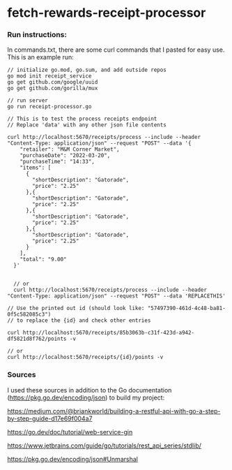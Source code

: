 # fetch-rewards-receipt-processor
### Run instructions:
In commands.txt, there are some curl commands that I pasted for easy use. This is an example run:
```
// initialize go.mod, go.sum, and add outside repos
go mod init receipt_service
go get github.com/google/uuid
go get github.com/gorilla/mux

// run server
go run receipt-processor.go
```

```
// This is to test the process receipts endpoint
// Replace 'data' with any other json file contents

curl http://localhost:5670/receipts/process --include --header "Content-Type: application/json" --request "POST" --data '{
    "retailer": "M&M Corner Market",
    "purchaseDate": "2022-03-20",
    "purchaseTime": "14:33",
    "items": [
      {
        "shortDescription": "Gatorade",
        "price": "2.25"
      },{
        "shortDescription": "Gatorade",
        "price": "2.25"
      },{
        "shortDescription": "Gatorade",
        "price": "2.25"
      },{
        "shortDescription": "Gatorade",
        "price": "2.25"
      }
    ],
    "total": "9.00"
  }'


  // or
  curl http://localhost:5670/receipts/process --include --header "Content-Type: application/json" --request "POST" --data 'REPLACETHIS'

```
```
// Use the printed out id (should look like: "57497390-461d-4c48-ba81-0f5c582085c3")
// to replace the {id} and check other entries

curl http://localhost:5670/receipts/85b3063b-c31f-423d-a942-df5821d8f762/points -v

// or
curl http://localhost:5670/receipts/{id}/points -v
```


### Sources
I used these sources in addition to the Go documentation (https://pkg.go.dev/encoding/json) to build my project:

https://medium.com/@briankworld/building-a-restful-api-with-go-a-step-by-step-guide-d17e69f004a7

https://go.dev/doc/tutorial/web-service-gin

https://www.jetbrains.com/guide/go/tutorials/rest_api_series/stdlib/

https://pkg.go.dev/encoding/json#Unmarshal